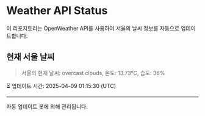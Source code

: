 
# Weather API Status

이 리포지토리는 OpenWeather API를 사용하여 서울의 날씨 정보를 자동으로 업데이트합니다.

## 현재 서울 날씨
> 서울의 현재 날씨: overcast clouds, 온도: 13.73°C, 습도: 36%

⏳ 업데이트 시간: 2025-04-09 01:15:30 (UTC)

---
자동 업데이트 봇에 의해 관리됩니다.
